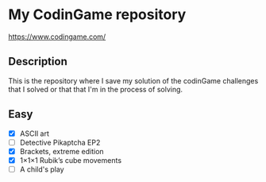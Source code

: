 # My CodinGame repository

https://www.codingame.com/

## Description
This is the repository where I save my solution of the codinGame challenges that I solved or that that I'm in the process of solving.

## Easy
- [x] ASCII art
- [ ] Detective Pikaptcha EP2
- [x] Brackets, extreme edition
- [x] 1×1×1 Rubik’s cube movements
- [ ] A child's play
